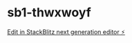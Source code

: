 # sb1-thwxwoyf

[Edit in StackBlitz next generation editor ⚡️](https://stackblitz.com/~/github.com/HaythamBi/sb1-thwxwoyf)
